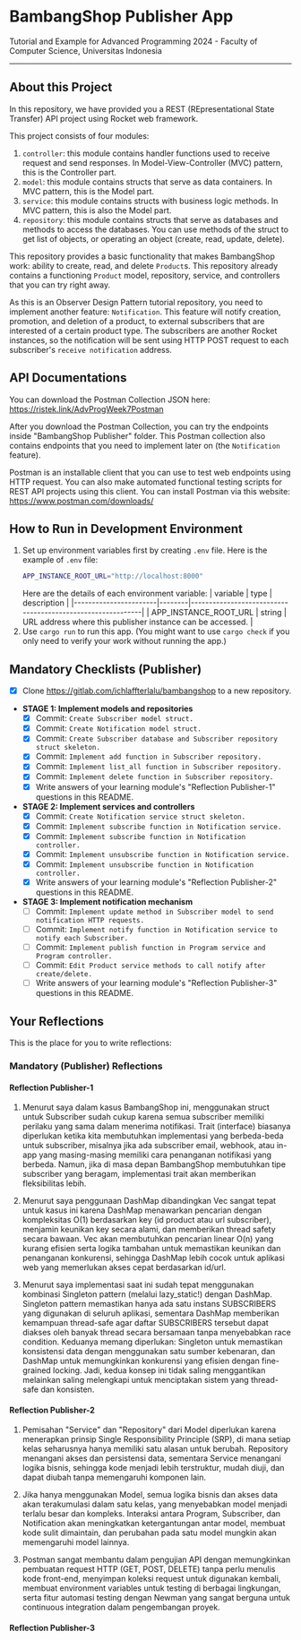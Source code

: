 # BambangShop Publisher App
Tutorial and Example for Advanced Programming 2024 - Faculty of Computer Science, Universitas Indonesia

---

## About this Project
In this repository, we have provided you a REST (REpresentational State Transfer) API project using Rocket web framework.

This project consists of four modules:
1.  `controller`: this module contains handler functions used to receive request and send responses.
    In Model-View-Controller (MVC) pattern, this is the Controller part.
2.  `model`: this module contains structs that serve as data containers.
    In MVC pattern, this is the Model part.
3.  `service`: this module contains structs with business logic methods.
    In MVC pattern, this is also the Model part.
4.  `repository`: this module contains structs that serve as databases and methods to access the databases.
    You can use methods of the struct to get list of objects, or operating an object (create, read, update, delete).

This repository provides a basic functionality that makes BambangShop work: ability to create, read, and delete `Product`s.
This repository already contains a functioning `Product` model, repository, service, and controllers that you can try right away.

As this is an Observer Design Pattern tutorial repository, you need to implement another feature: `Notification`.
This feature will notify creation, promotion, and deletion of a product, to external subscribers that are interested of a certain product type.
The subscribers are another Rocket instances, so the notification will be sent using HTTP POST request to each subscriber's `receive notification` address.

## API Documentations

You can download the Postman Collection JSON here: https://ristek.link/AdvProgWeek7Postman

After you download the Postman Collection, you can try the endpoints inside "BambangShop Publisher" folder.
This Postman collection also contains endpoints that you need to implement later on (the `Notification` feature).

Postman is an installable client that you can use to test web endpoints using HTTP request.
You can also make automated functional testing scripts for REST API projects using this client.
You can install Postman via this website: https://www.postman.com/downloads/

## How to Run in Development Environment
1.  Set up environment variables first by creating `.env` file.
    Here is the example of `.env` file:
    ```bash
    APP_INSTANCE_ROOT_URL="http://localhost:8000"
    ```
    Here are the details of each environment variable:
    | variable              | type   | description                                                |
    |-----------------------|--------|------------------------------------------------------------|
    | APP_INSTANCE_ROOT_URL | string | URL address where this publisher instance can be accessed. |
2.  Use `cargo run` to run this app.
    (You might want to use `cargo check` if you only need to verify your work without running the app.)

## Mandatory Checklists (Publisher)
-   [X] Clone https://gitlab.com/ichlaffterlalu/bambangshop to a new repository.
-   **STAGE 1: Implement models and repositories**
    -   [X] Commit: `Create Subscriber model struct.`
    -   [X] Commit: `Create Notification model struct.`
    -   [X] Commit: `Create Subscriber database and Subscriber repository struct skeleton.`
    -   [X] Commit: `Implement add function in Subscriber repository.`
    -   [X] Commit: `Implement list_all function in Subscriber repository.`
    -   [X] Commit: `Implement delete function in Subscriber repository.`
    -   [X] Write answers of your learning module's "Reflection Publisher-1" questions in this README.
-   **STAGE 2: Implement services and controllers**
    -   [X] Commit: `Create Notification service struct skeleton.`
    -   [X] Commit: `Implement subscribe function in Notification service.`
    -   [X] Commit: `Implement subscribe function in Notification controller.`
    -   [X] Commit: `Implement unsubscribe function in Notification service.`
    -   [X] Commit: `Implement unsubscribe function in Notification controller.`
    -   [X] Write answers of your learning module's "Reflection Publisher-2" questions in this README.
-   **STAGE 3: Implement notification mechanism**
    -   [ ] Commit: `Implement update method in Subscriber model to send notification HTTP requests.`
    -   [ ] Commit: `Implement notify function in Notification service to notify each Subscriber.`
    -   [ ] Commit: `Implement publish function in Program service and Program controller.`
    -   [ ] Commit: `Edit Product service methods to call notify after create/delete.`
    -   [ ] Write answers of your learning module's "Reflection Publisher-3" questions in this README.

## Your Reflections
This is the place for you to write reflections:

### Mandatory (Publisher) Reflections

#### Reflection Publisher-1

1. Menurut saya dalam kasus BambangShop ini, menggunakan struct untuk Subscriber sudah cukup karena semua subscriber memiliki perilaku yang sama dalam menerima notifikasi. Trait (interface) biasanya diperlukan ketika kita membutuhkan implementasi yang berbeda-beda untuk subscriber, misalnya jika ada subscriber email, webhook, atau in-app yang masing-masing memiliki cara penanganan notifikasi yang berbeda. Namun, jika di masa depan BambangShop membutuhkan tipe subscriber yang beragam, implementasi trait akan memberikan fleksibilitas lebih.

2. Menurut saya penggunaan DashMap dibandingkan Vec sangat tepat untuk kasus ini karena DashMap menawarkan pencarian dengan kompleksitas O(1) berdasarkan key (id product atau url subscriber), menjamin keunikan key secara alami, dan memberikan thread safety secara bawaan. Vec akan membutuhkan pencarian linear O(n) yang kurang efisien serta logika tambahan untuk memastikan keunikan dan penanganan konkurensi, sehingga DashMap lebih cocok untuk aplikasi web yang memerlukan akses cepat berdasarkan id/url.

3. Menurut saya implementasi saat ini sudah tepat menggunakan kombinasi Singleton pattern (melalui lazy_static!) dengan DashMap. Singleton pattern memastikan hanya ada satu instans SUBSCRIBERS yang digunakan di seluruh aplikasi, sementara DashMap memberikan kemampuan thread-safe agar daftar SUBSCRIBERS tersebut dapat diakses oleh banyak thread secara bersamaan tanpa menyebabkan race condition. Keduanya memang diperlukan: Singleton untuk memastikan konsistensi data dengan menggunakan satu sumber kebenaran, dan DashMap untuk memungkinkan konkurensi yang efisien dengan fine-grained locking. Jadi, kedua konsep ini tidak saling menggantikan melainkan saling melengkapi untuk menciptakan sistem yang thread-safe dan konsisten.


#### Reflection Publisher-2

1. Pemisahan "Service" dan "Repository" dari Model diperlukan karena menerapkan prinsip Single Responsibility Principle (SRP), di mana setiap kelas seharusnya hanya memiliki satu alasan untuk berubah. Repository menangani akses dan persistensi data, sementara Service menangani logika bisnis, sehingga kode menjadi lebih terstruktur, mudah diuji, dan dapat diubah tanpa memengaruhi komponen lain.

2. Jika hanya menggunakan Model, semua logika bisnis dan akses data akan terakumulasi dalam satu kelas, yang menyebabkan model menjadi terlalu besar dan kompleks. Interaksi antara Program, Subscriber, dan Notification akan meningkatkan ketergantungan antar model, membuat kode sulit dimaintain, dan perubahan pada satu model mungkin akan memengaruhi model lainnya.

3. Postman sangat membantu dalam pengujian API dengan memungkinkan pembuatan request HTTP (GET, POST, DELETE) tanpa perlu menulis kode front-end, menyimpan koleksi request untuk digunakan kembali, membuat environment variables untuk testing di berbagai lingkungan, serta fitur automasi testing dengan Newman yang sangat berguna untuk continuous integration dalam pengembangan proyek.


#### Reflection Publisher-3
